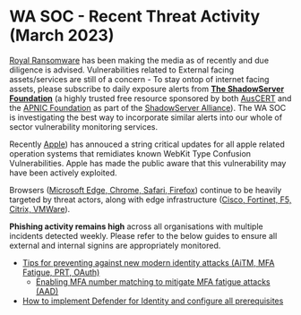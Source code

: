 # WA SOC - Recent Threat Activity (March 2023)


[Royal Ransomware](https://www.cisa.gov/news-events/cybersecurity-advisories/aa23-061a) has been making the media as of recently and due diligence is advised. Vulnerabilities related to External facing assets/services are still of a concern - To stay ontop of internet facing assets, please subscribe to daily exposure alerts from **[The ShadowServer Foundation](https://www.shadowserver.org/what-we-do/network-reporting/get-reports/)** (a highly trusted free resource sponsored by both [AusCERT](https://auscert.org.au/) and the [APNIC Foundation](https://apnic.foundation/) as part of the [ShadowServer Alliance](https://www.shadowserver.org/news/shadowserver-alliance-launch/)). The WA SOC is investigating the best way to incorporate similar alerts into our whole of sector vulnerability monitoring services.

Recently [Apple](https://wagov.github.io/wasocshared/#/advisories/20230215001-Apple-Security-Update-Multiple-Products)) has annouced a string critical updates for all apple related operation systems that remidiates known WebKit Type Confusion Vulnerabilities. Apple has made the public aware that this vulnerability may have been actively exploited.

Browsers ([Microsoft Edge, Chrome, Safari, Firefox](advisories.md)) continue to be heavily targeted by threat actors, along with edge infrastructure ([Cisco, Fortinet, F5, Citrix, VMWare](advisories.md)). 

**Phishing activity remains high** across all organisations with multiple incidents detected weekly. Please refer to the below guides to ensure all external and internal signins are appropriately monitored.

- [Tips for preventing against new modern identity attacks (AiTM, MFA Fatigue, PRT, OAuth)](https://jeffreyappel.nl/tips-for-preventing-against-new-modern-identity-attacks-aitm-mfa-fatigue-prt-oauth/)
    - [Enabling MFA number matching to mitigate MFA fatigue attacks (AAD)](https://learn.microsoft.com/en-us/azure/active-directory/authentication/how-to-mfa-number-match#enable-number-matching-in-the-portal)
- [How to implement Defender for Identity and configure all prerequisites](https://jeffreyappel.nl/how-to-implement-defender-for-identity-and-configure-all-prerequisites/)

